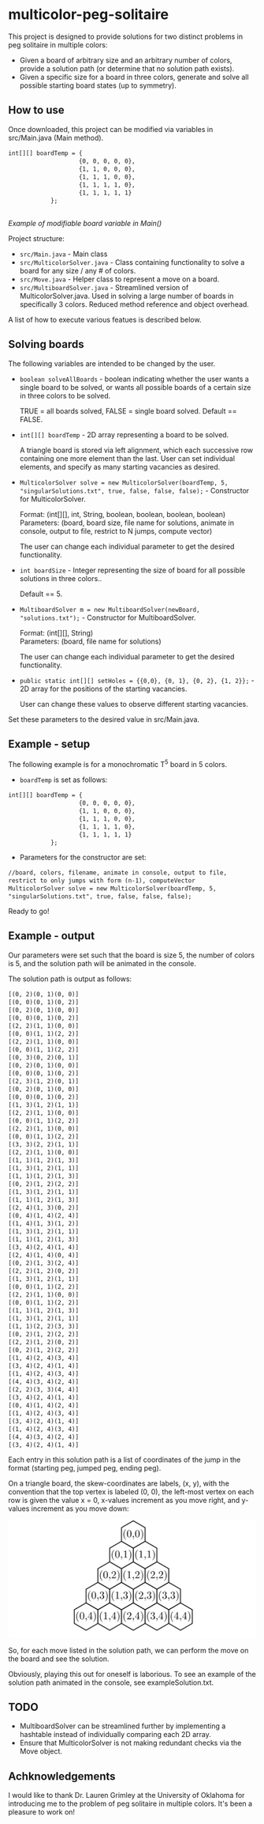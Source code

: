 # multicolor-peg-solitaire

This project is designed to provide solutions for two distinct problems in peg solitaire in multiple colors:
* Given a board of arbitrary size and an arbitrary number of colors, provide a solution path (or determine that no solution path exists).
* Given a specific size for a board in three colors, generate and solve all possible starting board states (up to symmetry).

## How to use

Once downloaded, this project can be modified via variables in src/Main.java (Main method).
```
int[][] boardTemp = {
					{0, 0, 0, 0, 0},
					{1, 1, 0, 0, 0},
					{1, 1, 1, 0, 0},
					{1, 1, 1, 1, 0},
					{1, 1, 1, 1, 1}
			};
			
```
*Example of modifiable board variable in Main()*

Project structure:
* `src/Main.java` - Main class
* `src/MulticolorSolver.java` - Class containing functionality to solve a board for any size / any # of colors.
* `src/Move.java` - Helper class to represent a move on a board.
* `src/MultiboardSolver.java` - Streamlined version of MulticolorSolver.java. Used in solving a large number of boards in specifically 3 colors. Reduced method reference and object overhead.

A list of how to execute various featues is described below.


## Solving boards

The following variables are intended to be changed by the user.

* `boolean solveAllBoards` - boolean indicating whether the user wants a single board to be solved, or wants all possible boards of a certain size in three colors to be solved.

     TRUE = all boards solved, FALSE = single board solved. Default == FALSE.

* `int[][] boardTemp` - 2D array representing a board to be solved.

     A triangle board is stored via left alignment, which each successive row containing one more element than the last. User can set individual elements, and specify as many starting vacancies as desired.

* `MulticolorSolver solve = new MulticolorSolver(boardTemp, 5, "singularSolutions.txt", true, false, false, false);` - Constructor for MulticolorSolver.

     Format: (int[][], int, String, boolean, boolean, boolean, boolean) \
     Parameters: (board, board size, file name for solutions, animate in console, output to file, restrict to N jumps, compute vector)

     The user can change each individual parameter to get the desired functionality.

* `int boardSize` - Integer representing the size of board for all possible solutions in three colors..

     Default == 5.

* `MultiboardSolver m = new MultiboardSolver(newBoard, "solutions.txt");` - Constructor for MultiboardSolver.

     Format: (int[][], String) \
     Parameters: (board, file name for solutions)

     The user can change each individual parameter to get the desired functionality.

* `public static int[][] setHoles = {{0,0}, {0, 1}, {0, 2}, {1, 2}};` - 2D array for the positions of the starting vacancies.

     User can change these values to observe different starting vacancies.



Set these parameters to the desired value in src/Main.java.

## Example - setup

The following example is for a monochromatic T<sup>5</sup> board in 5 colors.

* `boardTemp` is set as follows:
```
int[][] boardTemp = {
					{0, 0, 0, 0, 0},
					{1, 1, 0, 0, 0},
					{1, 1, 1, 0, 0},
					{1, 1, 1, 1, 0},
					{1, 1, 1, 1, 1}
			};
```
* Parameters for the constructor are set:
```
//board, colors, filename, animate in console, output to file, restrict to only jumps with form (n-1), computeVector
MulticolorSolver solve = new MulticolorSolver(boardTemp, 5, "singularSolutions.txt", true, false, false, false);
```
Ready to go!

## Example - output

Our parameters were set such that the board is size 5, the number of colors is 5, and the solution path will be animated in the console.

The solution path is output as follows:
```
[(0, 2)(0, 1)(0, 0)]
[(0, 0)(0, 1)(0, 2)]
[(0, 2)(0, 1)(0, 0)]
[(0, 0)(0, 1)(0, 2)]
[(2, 2)(1, 1)(0, 0)]
[(0, 0)(1, 1)(2, 2)]
[(2, 2)(1, 1)(0, 0)]
[(0, 0)(1, 1)(2, 2)]
[(0, 3)(0, 2)(0, 1)]
[(0, 2)(0, 1)(0, 0)]
[(0, 0)(0, 1)(0, 2)]
[(2, 3)(1, 2)(0, 1)]
[(0, 2)(0, 1)(0, 0)]
[(0, 0)(0, 1)(0, 2)]
[(1, 3)(1, 2)(1, 1)]
[(2, 2)(1, 1)(0, 0)]
[(0, 0)(1, 1)(2, 2)]
[(2, 2)(1, 1)(0, 0)]
[(0, 0)(1, 1)(2, 2)]
[(3, 3)(2, 2)(1, 1)]
[(2, 2)(1, 1)(0, 0)]
[(1, 1)(1, 2)(1, 3)]
[(1, 3)(1, 2)(1, 1)]
[(1, 1)(1, 2)(1, 3)]
[(0, 2)(1, 2)(2, 2)]
[(1, 3)(1, 2)(1, 1)]
[(1, 1)(1, 2)(1, 3)]
[(2, 4)(1, 3)(0, 2)]
[(0, 4)(1, 4)(2, 4)]
[(1, 4)(1, 3)(1, 2)]
[(1, 3)(1, 2)(1, 1)]
[(1, 1)(1, 2)(1, 3)]
[(3, 4)(2, 4)(1, 4)]
[(2, 4)(1, 4)(0, 4)]
[(0, 2)(1, 3)(2, 4)]
[(2, 2)(1, 2)(0, 2)]
[(1, 3)(1, 2)(1, 1)]
[(0, 0)(1, 1)(2, 2)]
[(2, 2)(1, 1)(0, 0)]
[(0, 0)(1, 1)(2, 2)]
[(1, 1)(1, 2)(1, 3)]
[(1, 3)(1, 2)(1, 1)]
[(1, 1)(2, 2)(3, 3)]
[(0, 2)(1, 2)(2, 2)]
[(2, 2)(1, 2)(0, 2)]
[(0, 2)(1, 2)(2, 2)]
[(1, 4)(2, 4)(3, 4)]
[(3, 4)(2, 4)(1, 4)]
[(1, 4)(2, 4)(3, 4)]
[(4, 4)(3, 4)(2, 4)]
[(2, 2)(3, 3)(4, 4)]
[(3, 4)(2, 4)(1, 4)]
[(0, 4)(1, 4)(2, 4)]
[(1, 4)(2, 4)(3, 4)]
[(3, 4)(2, 4)(1, 4)]
[(1, 4)(2, 4)(3, 4)]
[(4, 4)(3, 4)(2, 4)]
[(3, 4)(2, 4)(1, 4)]
```
Each entry in this solution path is a list of coordinates of the jump in the format (starting peg, jumped peg, ending peg). 

On a triangle board, the skew-coordinates are labels, (x, y), with the convention that the top vertex is labeled (0, 0), the left-most vertex on each row is given the value x = 0, x-values increment as you move right, and y-values increment as you move down:

![Coordinate system](coordinateSystem.png)

So, for each move listed in the solution path, we can perform the move on the board and see the solution.

Obviously, playing this out for oneself is laborious. To see an example of the solution path animated in the console, see exampleSolution.txt.

## TODO

* MultiboardSolver can be streamlined further by implementing a hashtable instead of individually comparing each 2D array.
* Ensure that MulticolorSolver is not making redundant checks via the Move object.

## Achknowledgements

I would like to thank Dr. Lauren Grimley at the University of Oklahoma for introducing me to the problem of peg solitaire in multiple colors. It's been a pleasure to work on!